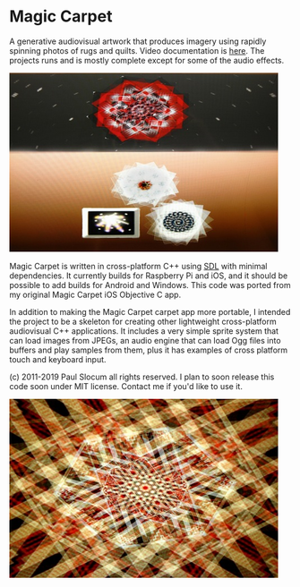 # Magic Carpet

A generative audiovisual artwork that produces imagery using rapidly spinning photos of rugs and quilts.  Video documentation is [here](https://www.youtube.com/watch?v=vnxtZg9wPo4).  The projects runs and is mostly complete except for some of the audio effects.

![menu screenshot](media/screenshots/screen_menu_480x320.jpg)

Magic Carpet is written in cross-platform C++ using [SDL](https://www.libsdl.org/) with minimal dependencies.  It currently builds for Raspberry Pi and iOS, and it should be possible to add builds for Android and Windows.  This code was ported from my original Magic Carpet iOS Objective C app. 

In addition to making the Magic Carpet carpet app more portable, I intended the project to be a skeleton for creating other lightweight cross-platform audiovisual C++ applications.  It includes a very simple sprite system that can load images from JPEGs, an audio engine that can load Ogg files into buffers and play samples from them, plus it has examples of cross platform touch and keyboard input.

(c) 2011-2019 Paul Slocum all rights reserved.  I plan to soon release this code soon under MIT license.  Contact me if you'd like to use it.  

![menu screenshot](media/screenshots/screen_1_480x320.jpg)
